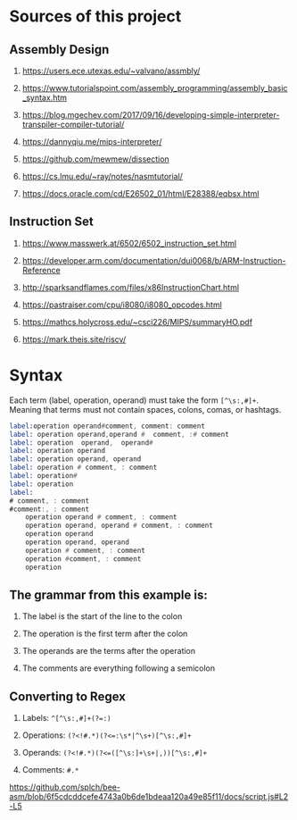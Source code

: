 # Sources of this project

## Assembly Design

1. https://users.ece.utexas.edu/~valvano/assmbly/

2. https://www.tutorialspoint.com/assembly_programming/assembly_basic_syntax.htm

3. https://blog.mgechev.com/2017/09/16/developing-simple-interpreter-transpiler-compiler-tutorial/

4. https://dannyqiu.me/mips-interpreter/

5. https://github.com/mewmew/dissection

6. https://cs.lmu.edu/~ray/notes/nasmtutorial/

7. https://docs.oracle.com/cd/E26502_01/html/E28388/eqbsx.html

## Instruction Set

1. https://www.masswerk.at/6502/6502_instruction_set.html

2. https://developer.arm.com/documentation/dui0068/b/ARM-Instruction-Reference

3. http://sparksandflames.com/files/x86InstructionChart.html

4. https://pastraiser.com/cpu/i8080/i8080_opcodes.html

5. https://mathcs.holycross.edu/~csci226/MIPS/summaryHO.pdf

6. https://mark.theis.site/riscv/

# Syntax

Each term (label, operation, operand) must take the form `[^\s:,#]+`. Meaning that terms must not contain spaces, colons, comas, or hashtags.

```asm
label:operation operand#comment, comment: comment
label: operation operand,operand #  comment, :# comment
label: operation  operand,  operand#
label: operation operand
label: operation operand, operand
label: operation # comment, : comment
label: operation#
label: operation
label:
# comment, : comment
#comment:, : comment
    operation operand # comment, : comment
    operation operand, operand # comment, : comment
    operation operand
    operation operand, operand
    operation # comment, : comment
    operation #comment, : comment
    operation

```

## The grammar from this example is:

1. The label is the start of the line to the colon

2. The operation is the first term after the colon

3. The operands are the terms after the operation

4. The comments are everything following a semicolon

## Converting to Regex

1. Labels: `^[^\s:,#]+(?=:)`

2. Operations: `(?<!#.*)(?<=:\s*|^\s+)[^\s:,#]+`

3. Operands: `(?<!#.*)(?<=([^\s:]+\s+|,))[^\s:,#]+`

4. Comments: `#.*`

https://github.com/splch/bee-asm/blob/6f5cdcddcefe4743a0b6de1bdeaa120a49e85f11/docs/script.js#L2-L5
